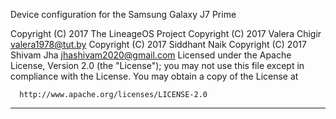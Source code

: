 Device configuration for the Samsung Galaxy J7 Prime

Copyright (C) 2017 The LineageOS Project
Copyright (C) 2017 Valera Chigir <valera1978@tut.by>
Copyright (C) 2017 Siddhant Naik
Copyright (C) 2017 Shivam Jha <jhashivam2020@gmail.com>
 Licensed under the Apache License, Version 2.0 (the "License");
 you may not use this file except in compliance with the License.
 You may obtain a copy of the License at

      http://www.apache.org/licenses/LICENSE-2.0

------------------------------------------------------------------
